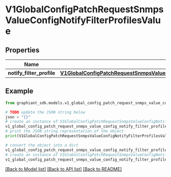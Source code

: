 # V1GlobalConfigPatchRequestSnmpsValueConfigNotifyFilterProfilesValue


## Properties

Name | Type | Description | Notes
------------ | ------------- | ------------- | -------------
**notify_filter_profile** | [**V1GlobalConfigPatchRequestSnmpsValueConfigNotifyFilterProfilesValueNotifyFilterProfile**](V1GlobalConfigPatchRequestSnmpsValueConfigNotifyFilterProfilesValueNotifyFilterProfile.md) |  | [optional] 

## Example

```python
from graphiant_sdk.models.v1_global_config_patch_request_snmps_value_config_notify_filter_profiles_value import V1GlobalConfigPatchRequestSnmpsValueConfigNotifyFilterProfilesValue

# TODO update the JSON string below
json = "{}"
# create an instance of V1GlobalConfigPatchRequestSnmpsValueConfigNotifyFilterProfilesValue from a JSON string
v1_global_config_patch_request_snmps_value_config_notify_filter_profiles_value_instance = V1GlobalConfigPatchRequestSnmpsValueConfigNotifyFilterProfilesValue.from_json(json)
# print the JSON string representation of the object
print(V1GlobalConfigPatchRequestSnmpsValueConfigNotifyFilterProfilesValue.to_json())

# convert the object into a dict
v1_global_config_patch_request_snmps_value_config_notify_filter_profiles_value_dict = v1_global_config_patch_request_snmps_value_config_notify_filter_profiles_value_instance.to_dict()
# create an instance of V1GlobalConfigPatchRequestSnmpsValueConfigNotifyFilterProfilesValue from a dict
v1_global_config_patch_request_snmps_value_config_notify_filter_profiles_value_from_dict = V1GlobalConfigPatchRequestSnmpsValueConfigNotifyFilterProfilesValue.from_dict(v1_global_config_patch_request_snmps_value_config_notify_filter_profiles_value_dict)
```
[[Back to Model list]](../README.md#documentation-for-models) [[Back to API list]](../README.md#documentation-for-api-endpoints) [[Back to README]](../README.md)



